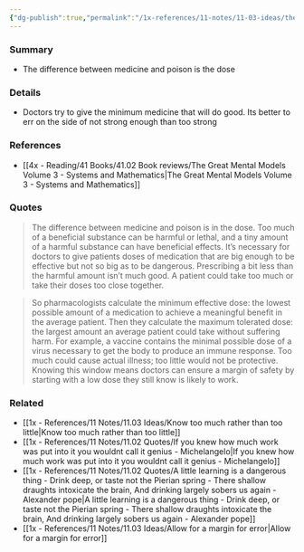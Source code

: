 ```yaml
---
{"dg-publish":true,"permalink":"/1x-references/11-notes/11-03-ideas/the-difference-between-medicine-and-poison-is-the-dose/","title":"The difference between medicine and poison is the dose","created":"2025-05-08T11:52:29.242+03:00","updated":"2025-06-12T19:38:27.736+03:00"}
---
```



### Summary
- The difference between medicine and poison is the dose

### Details
- Doctors try to give the minimum medicine that will do good. Its better to err on the side of not strong enough than too strong

### References
- [[4x - Reading/41 Books/41.02 Book reviews/The Great Mental Models Volume 3 - Systems and Mathematics\|The Great Mental Models Volume 3 - Systems and Mathematics]]

### Quotes
> The difference between medicine and poison is in the dose. Too much of a beneficial substance can be harmful or lethal, and a tiny amount of a harmful substance can have beneficial effects. It’s necessary for doctors to give patients doses of medication that are big enough to be effective but not so big as to be dangerous. Prescribing a bit less than the harmful amount isn’t much good. A patient could take too much or take their doses too close together. 

> So pharmacologists calculate the minimum effective dose: the lowest possible amount of a medication to achieve a meaningful benefit in the average patient. Then they calculate the maximum tolerated dose: the largest amount an average patient could take without suffering harm. For example, a vaccine contains the minimal possible dose of a virus necessary to get the body to produce an immune response. Too much could cause actual illness; too little would not be protective. Knowing this window means doctors can ensure a margin of safety by starting with a low dose they still know is likely to work.


### Related
- [[1x - References/11 Notes/11.03 Ideas/Know too much rather than too little\|Know too much rather than too little]]
- [[1x - References/11 Notes/11.02 Quotes/If you knew how much work was put into it you wouldnt call it genius - Michelangelo\|If you knew how much work was put into it you wouldnt call it genius - Michelangelo]]
- [[1x - References/11 Notes/11.02 Quotes/A little learning is a dangerous thing - Drink deep, or taste not the Pierian spring - There shallow draughts intoxicate the brain, And drinking largely sobers us again - Alexander pope\|A little learning is a dangerous thing - Drink deep, or taste not the Pierian spring - There shallow draughts intoxicate the brain, And drinking largely sobers us again - Alexander pope]]
- [[1x - References/11 Notes/11.03 Ideas/Allow for a margin for error\|Allow for a margin for error]]